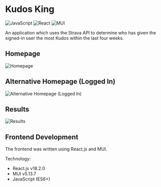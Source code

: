 # Kudos King
![JavaScript](https://img.shields.io/badge/javascript-%23323330.svg?style=for-the-badge&logo=javascript&logoColor=%23F7DF1E)
![React](https://img.shields.io/badge/react-%2320232a.svg?style=for-the-badge&logo=react&logoColor=%2361DAFB)
![MUI](https://img.shields.io/badge/MUI-%230081CB.svg?style=for-the-badge&logo=mui&logoColor=white)

An application which uses the Strava API to determine who has given the signed-in user the most Kudos within the last four weeks.

## Homepage
![Homepage](https://github.com/Lucaseng/Kudos-King/assets/26078574/896537de-b2f2-402f-864c-41ca213c6eb9)
## Alternative Homepage (Logged In)
![Alternative Homepage (Logged In)](https://github.com/Lucaseng/Kudos-King/assets/26078574/09ae59fa-b139-4aa8-8005-2c3aa2af5733)
## Results
![Results](https://github.com/Lucaseng/Kudos-King/assets/26078574/3a4eac2b-0ba5-41e4-b208-447af1254d49)

## Frontend Development
The frontend was written using React.js and MUI.

Technology:
- React.js v18.2.0
- MUI v5.13.7
- JavaScript (ES6+)
